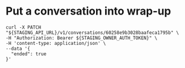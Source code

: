# Put a conversation into wrap-up
```
curl -X PATCH "${STAGING_API_URL}/v1/conversations/60258e9b3028baafeca1795b" \
-H "Authorization: Bearer ${STAGING_OWNER_AUTH_TOKEN}" \
-H 'content-type: application/json' \
--data '{
  "ended": true
}'
```